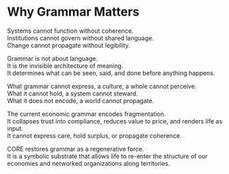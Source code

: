 # Why Grammar Matters

Systems cannot function without coherence.\
Institutions cannot govern without shared language.\
Change cannot propagate without legibility.

Grammar is not about language.\
It is the invisible architecture of meaning.\
It determines what can be seen, said, and done before anything happens.

What grammar cannot express, a culture, a whole cannot perceive.\
What it cannot hold, a system cannot steward.\
What it does not encode, a world cannot propagate.

The current economic grammar encodes fragmentation.\
It collapses trust into compliance, reduces value to price, and renders life as input.\
It cannot express care, hold surplus, or propagate coherence.

CORE restores grammar as a regenerative force.\
It is a symbolic substrate that allows life to re-enter the structure of our economies and networked organizations along territories.

